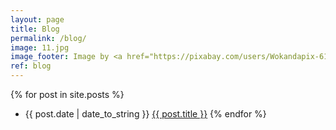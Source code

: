 ```yaml
---
layout: page
title: Blog
permalink: /blog/
image: 11.jpg
image_footer: Image by <a href="https://pixabay.com/users/Wokandapix-614097/?utm_source=link-attribution&amp;utm_medium=referral&amp;utm_campaign=image&amp;utm_content=2355684">Wokandapix</a> from <a href="https://pixabay.com/?utm_source=link-attribution&amp;utm_medium=referral&amp;utm_campaign=image&amp;utm_content=2355684">Pixabay</a>
ref: blog
---
```

{% for post in site.posts %}
  * <span>{{ post.date | date_to_string }}</span> <a href="{{ post.url }}" title="{{ post.title }}">{{ post.title }}</a>
{% endfor %}
